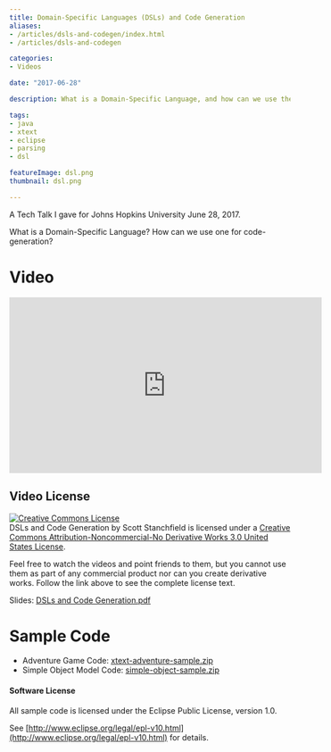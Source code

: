 ```yaml
---
title: Domain-Specific Languages (DSLs) and Code Generation
aliases:
- /articles/dsls-and-codegen/index.html
- /articles/dsls-and-codegen

categories:
- Videos

date: "2017-06-28"

description: What is a Domain-Specific Language, and how can we use them for code-generation.

tags:
- java
- xtext
- eclipse
- parsing
- dsl

featureImage: dsl.png
thumbnail: dsl.png

---
```

A Tech Talk I gave for Johns Hopkins University June 28, 2017.

What is a Domain-Specific Language? How can we use one for code-generation?

<!--more-->

# Video

<iframe width="560" height="315" src="https://www.youtube.com/embed/1yIDSrFP2qQ" frameborder="0" allow="autoplay; encrypted-media" allowfullscreen></iframe>

## Video License

[![Creative Commons License](http://i.creativecommons.org/l/by-nc-nd/3.0/us/88x31.png)](http://creativecommons.org/licenses/by-nc-nd/3.0/us/)  
DSLs and Code Generation by Scott Stanchfield is licensed under a [Creative Commons Attribution-Noncommercial-No Derivative Works 3.0 United States License](http://creativecommons.org/licenses/by-nc-nd/3.0/us/).  
  
Feel free to watch the videos and point friends to them, but you cannot use them as part of any commercial product nor can you create derivative works. Follow the link above to see the complete license text.

Slides: [DSLs and Code Generation.pdf](DSLs-and-Code-Generation.pdf)

# Sample Code

*   Adventure Game Code: [xtext-adventure-sample.zip](xtext-adventure-sample.zip)
*   Simple Object Model Code: [simple-object-sample.zip](simple-object-sample.zip)

#### Software License

All sample code is licensed under the Eclipse Public License, version 1.0.

See [http://www.eclipse.org/legal/epl-v10.html](http://www.eclipse.org/legal/epl-v10.html) for details.
